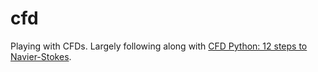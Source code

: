 # cfd
Playing with CFDs.  Largely following along with [CFD Python: 12 steps to Navier-Stokes](https://lorenabarba.com/blog/cfd-python-12-steps-to-navier-stokes/).
